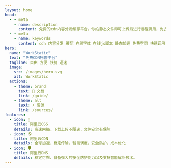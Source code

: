 ```yaml
---
layout: home
head:
  - - meta
    - name: description
      content: 免费的cdn内容分发缓存平台，你的静态文件即可上传后进行远程调用，免去本地加载时间。
  - - meta
    - name: keywords
      content: cdn 内容分发 缓存 在线字体 在线js脚本 静态加速 免费空间 快速调用
hero:
  name: "WorkStatic"
  text: "免费CDN托管平台"
  tagline: 自由 方便 快捷 迅速
  image:
    src: /images/hero.svg
    alt: WorkStatic
  actions:
    - theme: brand
      text: 🎉 文档
      link: /guide/
    - theme: alt
      text: ⚡ 资源
      link: /sources/
features:
  - icon: 🚀
    title: 阿里云OSS
    details: 高速网络，下载上传不限速，文件安全有保障
  - icon: 🌎   
    title: 阿里云CDN
    details: 全球加速，稳定传输，智能调度，安全防护，成本优化
  - icon: 🛡
    title: 阿里云DNS️
    details: 稳定可靠、具备强大的安全防护能力以及支持智能解析技术。
---
```


 
<!-- 自定义组件 -->
<script setup>
import home from './components/home.vue';
</script>
 
<home />